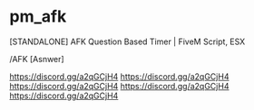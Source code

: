 # pm_afk
[STANDALONE] AFK Question Based Timer | FiveM Script, ESX

/AFK [Asnwer]

https://discord.gg/a2qGCjH4
https://discord.gg/a2qGCjH4
https://discord.gg/a2qGCjH4
https://discord.gg/a2qGCjH4
https://discord.gg/a2qGCjH4

